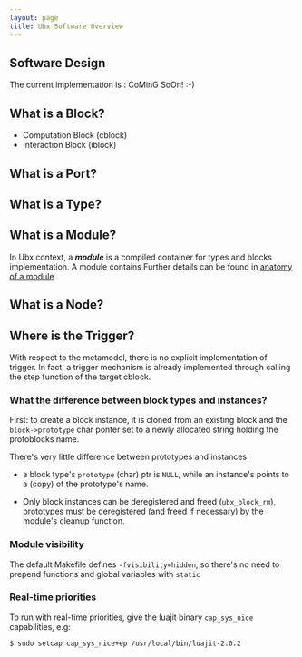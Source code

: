 ```yaml
---
layout: page
title: Ubx Software Overview
---
```


## Software Design

The current implementation is : CoMinG SoOn! :-)

## What is a Block?

* Computation Block (cblock)
* Interaction Block (iblock)

## What is a Port?

## What is a Type?

## What is a Module?

In Ubx context, a ___module___ is a compiled container for types and blocks implementation.
A module contains
Further details can be found in [anatomy of a module](/Documentation/module_explained)

## What is a Node?

## Where is the Trigger?

With respect to the metamodel, there is no explicit implementation of trigger.
In fact, a trigger mechanism is already implemented through calling the step function of the
target cblock.

### What the difference between block types and instances?

First: to create a block instance, it is cloned from an existing block
and the `block->prototype` char ponter set to a newly allocated string
holding the protoblocks name.

There's very little difference between prototypes and instances:

- a block type's `prototype` (char) ptr is `NULL`, while an instance's
  points to a (copy) of the prototype's name.
  
- Only block instances can be deregistered and freed (`ubx_block_rm`),
  prototypes must be deregistered (and freed if necessary) by the
  module's cleanup function.

### Module visibility

The default Makefile defines `-fvisibility=hidden`, so there's no need
to prepend functions and global variables with `static`

### Real-time priorities

To run with real-time priorities, give the luajit binary
`cap_sys_nice` capabilities, e.g:

```
$ sudo setcap cap_sys_nice+ep /usr/local/bin/luajit-2.0.2
```
